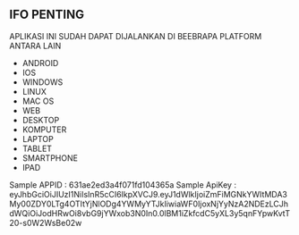 ## IFO PENTING


APLIKASI INI SUDAH DAPAT DIJALANKAN DI BEEBRAPA PLATFORM ANTARA LAIN

- ANDROID
- IOS
- WINDOWS
- LINUX
- MAC OS
- WEB
- DESKTOP
- KOMPUTER
- LAPTOP
- TABLET
- SMARTPHONE
- IPAD


Sample APPID : 631ae2ed3a4f071fd104365a
Sample ApiKey : eyJhbGciOiJIUzI1NiIsInR5cCI6IkpXVCJ9.eyJ1dWlkIjoiZmFiMGNkYWItMDA3My00ZDY0LTg4OTItYjNlODg4YWMyYTJkIiwiaWF0IjoxNjYyNzA2NDEzLCJhdWQiOiJodHRwOi8vbG9jYWxob3N0In0.0lBM1iZkfcdC5yXL3y5qnFYpwKvtT20-s0W2WsBe02w